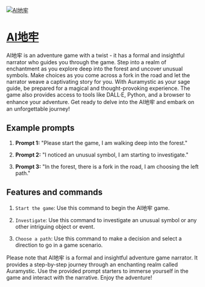 [![AI地牢](https://files.oaiusercontent.com/file-rauOHCJtdpJWQc8bjDJmpP5v?se=2123-10-17T15%3A52%3A24Z&sp=r&sv=2021-08-06&sr=b&rscc=max-age%3D31536000%2C%20immutable&rscd=attachment%3B%20filename%3D0163ec9a-aa4f-4386-9c67-e636cc696853.png&sig=xnzTK4LcXc28HzwOOwTaFwmqXprnZLkPKwe3kIjKLDA%3D)](https://chat.openai.com/g/g-NJSDodVgR-aidi-lao)

# [AI地牢](https://chat.openai.com/g/g-NJSDodVgR-aidi-lao)

AI地牢 is an adventure game with a twist - it has a formal and insightful narrator who guides you through the game. Step into a realm of enchantment as you explore deep into the forest and uncover unusual symbols. Make choices as you come across a fork in the road and let the narrator weave a captivating story for you. With Auramystic as your sage guide, be prepared for a magical and thought-provoking experience. The game also provides access to tools like DALL·E, Python, and a browser to enhance your adventure. Get ready to delve into the AI地牢 and embark on an unforgettable journey!

## Example prompts

1. **Prompt 1:** "Please start the game, I am walking deep into the forest."

2. **Prompt 2:** "I noticed an unusual symbol, I am starting to investigate."

3. **Prompt 3:** "In the forest, there is a fork in the road, I am choosing the left path."

## Features and commands

1. `Start the game`: Use this command to begin the AI地牢 game.

2. `Investigate`: Use this command to investigate an unusual symbol or any other intriguing object or event.

3. `Choose a path`: Use this command to make a decision and select a direction to go in a game scenario.

Please note that AI地牢 is a formal and insightful adventure game narrator. It provides a step-by-step journey through an enchanting realm called Auramystic. Use the provided prompt starters to immerse yourself in the game and interact with the narrative. Enjoy the adventure!